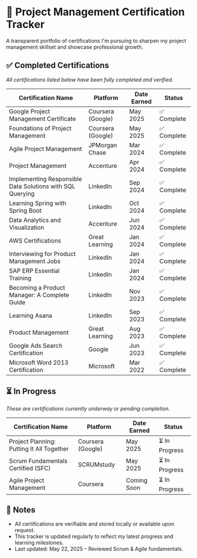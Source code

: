 # 📄 Project Management Certification Tracker

A transparent portfolio of certifications I'm pursuing to sharpen my project management skillset and showcase professional growth.

## ✅ Completed Certifications  
*All certifications listed below have been fully completed and verified.*

| Certification Name                                               | Platform                  | Date Earned | Status       |
|------------------------------------------------------------------|---------------------------|-------------|--------------|
| Google Project Management Certificate                            | Coursera (Google)         | May 2025    | ✅ Complete   |
| Foundations of Project Management                                | Coursera (Google)         | May 2025    | ✅ Complete   |
| Agile Project Management                                         | JPMorgan Chase            | Mar 2024    | ✅ Complete   |
| Project Management                                               | Accenture                 | Apr 2024    | ✅ Complete   |
| Implementing Responsible Data Solutions with SQL Querying        | LinkedIn                  | Sep 2024    | ✅ Complete   |
| Learning Spring with Spring Boot                                 | LinkedIn                  | Oct 2024    | ✅ Complete   |
| Data Analytics and Visualization                                 | Accenture                 | Jun 2024    | ✅ Complete   |
| AWS Certifications                                               | Great Learning            | Jan 2024    | ✅ Complete   |
| Interviewing for Product Management Jobs                         | LinkedIn                  | Jan 2024    | ✅ Complete   |
| SAP ERP Essential Training                                       | LinkedIn                  | Jan 2024    | ✅ Complete   |
| Becoming a Product Manager: A Complete Guide                     | LinkedIn                  | Nov 2023    | ✅ Complete   |
| Learning Asana                                                   | LinkedIn                  | Sep 2023    | ✅ Complete   |
| Product Management                                               | Great Learning            | Aug 2023    | ✅ Complete   |
| Google Ads Search Certification                                  | Google                    | Jun 2023    | ✅ Complete   |
| Microsoft Word 2013 Certification                                | Microsoft                 | Mar 2022    | ✅ Complete   |

## ⏳ In Progress  
*These are certifications currently underway or pending completion.*

| Certification Name                             | Platform                  | Date Earned | Status       |
|------------------------------------------------|---------------------------|-------------|--------------|
| Project Planning: Putting It All Together      | Coursera (Google)         | May 2025    | ⏳ In Progress|
| Scrum Fundamentals Certified (SFC)             | SCRUMstudy                | May 2025    | ⏳ In Progress|
| Agile Project Management                       | Coursera                  | Coming Soon | ⏳ In Progress|

## 📌 Notes
- All certifications are verifiable and stored locally or available upon request.
- This tracker is updated regularly to reflect my latest progress and learning milestones.
- Last updated: May 22, 2025 – Reviewed Scrum & Agile fundamentals.
